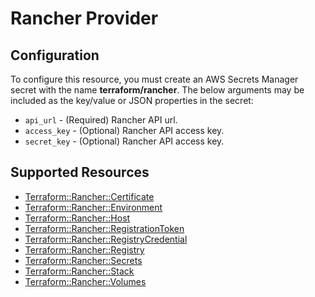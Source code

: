 # Rancher Provider

## Configuration

To configure this resource, you must create an AWS Secrets Manager secret with the name **terraform/rancher**. The below arguments may be included as the key/value or JSON properties in the secret:

* `api_url` - (Required) Rancher API url.
* `access_key` - (Optional) Rancher API access key.
* `secret_key` - (Optional) Rancher API access key.


## Supported Resources

* [Terraform::Rancher::Certificate](docs/providers/rancher/Certificate.md)
* [Terraform::Rancher::Environment](docs/providers/rancher/Environment.md)
* [Terraform::Rancher::Host](docs/providers/rancher/Host.md)
* [Terraform::Rancher::RegistrationToken](docs/providers/rancher/RegistrationToken.md)
* [Terraform::Rancher::RegistryCredential](docs/providers/rancher/RegistryCredential.md)
* [Terraform::Rancher::Registry](docs/providers/rancher/Registry.md)
* [Terraform::Rancher::Secrets](docs/providers/rancher/Secrets.md)
* [Terraform::Rancher::Stack](docs/providers/rancher/Stack.md)
* [Terraform::Rancher::Volumes](docs/providers/rancher/Volumes.md)